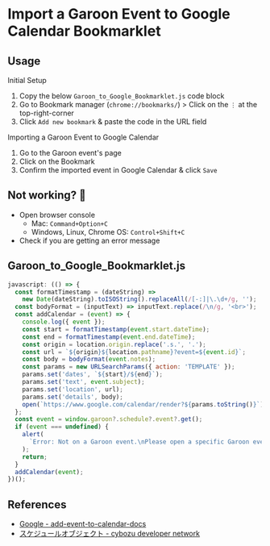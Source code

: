 # Import a Garoon Event to Google Calendar Bookmarklet

## Usage

Initial Setup
1. Copy the below `Garoon_to_Google_Bookmarklet.js` code block
1. Go to Bookmark manager (`chrome://bookmarks/`) > Click on the `⋮` at the top-right-corner
1. Click `Add new bookmark` & paste the code in the URL field

Importing a Garoon Event to Google Calendar
1. Go to the Garoon event's page
1. Click on the Bookmark
1. Confirm the imported event in Google Calendar & click `Save`

## Not working? 🤔
* Open browser console
  * Mac: `Command+Option+C`
  * Windows, Linux, Chrome OS: `Control+Shift+C`
* Check if you are getting an error message

## Garoon_to_Google_Bookmarklet.js

```javascript
javascript: (() => {
  const formatTimestamp = (dateString) =>
    new Date(dateString).toISOString().replaceAll(/[-:]|\.\d+/g, '');
  const bodyFormat = (inputText) => inputText.replace(/\n/g, '<br>');
  const addCalendar = (event) => {
    console.log({ event });
    const start = formatTimestamp(event.start.dateTime);
    const end = formatTimestamp(event.end.dateTime);
    const origin = location.origin.replace('.s.', '.');
    const url = `${origin}${location.pathname}?event=${event.id}`;
    const body = bodyFormat(event.notes);
    const params = new URLSearchParams({ action: 'TEMPLATE' });
    params.set('dates', `${start}/${end}`);
    params.set('text', event.subject);
    params.set('location', url);
    params.set('details', body);
    open(`https://www.google.com/calendar/render?${params.toString()}`);
  };
  const event = window.garoon?.schedule?.event?.get();
  if (event === undefined) {
    alert(
      `Error: Not on a Garoon event.\nPlease open a specific Garoon event.`
    );
    return;
  }
  addCalendar(event);
})();
```

## References
* [Google - add-event-to-calendar-docs](https://interactiondesignfoundation.github.io/add-event-to-calendar-docs/services/google.html)
* [スケジュールオブジェクト - cybozu developer network](https://cybozu.dev/ja/garoon/docs/overview/schedule-object/)
